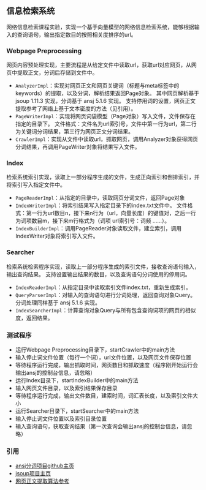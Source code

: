 ## 信息检索系统
网络信息检索课程实验，实现一个基于向量模型的网络信息检索系统，能够根据输入的查询语句，输出指定数目的按照相关度排序的url。
### Webpage Preprocessing
网页内容预处理实现，主要流程是从给定文件中读取url，获取url对应网页，从网页中提取正文，分词后存储到文件中。
* `AnalyzerImpl`：实现对网页正文和网页关键词（标题与meta标签中的keywords）的提取，以及分词，解析结果返回Page对象。
其中网页解析基于 jsoup 1.11.3 实现，分词基于 ansj 5.1.6 实现。
支持停用词的设置，网页正文提取参考了网络上基于文本密度的方法（见引用）。
* `PageWriterImpl`：实现将网页词袋模型（Page对象）写入文件，文件保存在指定的目录下。
文件格式：文件名为url索引号，文件中第一行为url，第二行为关键词分词结果，第三行为网页正文分词结果。
* `CrawlerImpl`：实现从文件中读取url，抓取网页，调用Analyzer对象获得网页分词结果，再调用PageWriter对象将结果写入文件。
### Index
检索系统索引实现，读取上一部分程序生成的文件，生成正向索引和倒排索引，并将索引写入指定文件中。
* `PageReaderImpl`：从指定的目录中，读取网页分词文件，返回Page对象
* `IndexWriterImpl`：将索引结果写入指定目录下的index.txt文件中。
文件格式：第一行为url数目n，接下来n行为（url，向量长度）的键值对，之后一行为词项数目m，接下来m行格式为（词项 url索引号：词频 ……）。
* `IndexBuilderImpl`：调用PageReader对象读取文件，建立索引，调用IndexWriter对象将索引写入文件。
### Searcher
检索系统检索程序实现，读取上一部分程序生成的索引文件，接收查询语句输入，输出查询结果。
支持设置输出结果的数目，以及查询语句分词使用的停用词。
* `IndexReaderImpl`：从指定目录中读取索引文件index.txt，重新生成索引。
* `QueryParserImpl`：对输入的查询语句进行分词处理，返回查询对象Query。
分词处理同样基于 ansj 5.1.6 实现。
* `IndexSearcherImpl`：计算查询对象Query与所有包含查询词项的网页的相似度，返回结果。
### 测试程序
* 运行Webpage Preprocessing目录下，startCrawler中的main方法
* 输入停止词文件位置（每行一个词），url文件位置，以及网页文件保存位置
* 等待程序运行完成，输出抓取时间，网页数目和抓取速度（程序刚开始运行会输出ansj的控制台信息，请忽略）
* 运行Index目录下，startIndexBuilder中的main方法
* 输入网页文件目录，以及索引结果保存目录
* 等待程序运行完成，输出文件数目，建索时间，词汇表长度，以及索引文件大小
* 运行Searcher目录下，startSearcher中的main方法
* 输入停止词文件位置以及索引目录位置
* 输入查询语句，获取查询结果（第一次查询会输出ansj的控制台信息，请忽略）
### 引用
* [ansj分词项目github主页](https://github.com/NLPchina/ansj_seg)
* [jsoup项目主页](https://jsoup.org/)
* [网页正文提取算法参考](https://www.cnblogs.com/jasondan/p/3497757.html)
